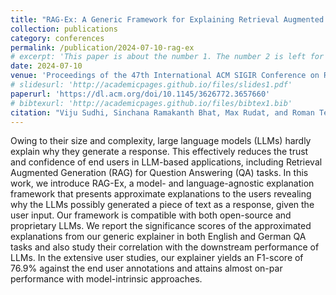 ```yaml
---
title: "RAG-Ex: A Generic Framework for Explaining Retrieval Augmented Generation"
collection: publications
category: conferences
permalink: /publication/2024-07-10-rag-ex
# excerpt: 'This paper is about the number 1. The number 2 is left for future work.'
date: 2024-07-10
venue: 'Proceedings of the 47th International ACM SIGIR Conference on Research and Development in Information Retrieval'
# slidesurl: 'http://academicpages.github.io/files/slides1.pdf'
paperurl: 'https://dl.acm.org/doi/10.1145/3626772.3657660'
# bibtexurl: 'http://academicpages.github.io/files/bibtex1.bib'
citation: "Viju Sudhi, Sinchana Ramakanth Bhat, Max Rudat, and Roman Teucher. 2024. RAG-Ex: A Generic Framework for Explaining Retrieval Augmented Generation. In Proceedings of the 47th International ACM SIGIR Conference on Research and Development in Information Retrieval (SIGIR '24). Association for Computing Machinery, New York, NY, USA, 2776–2780. https://doi.org/10.1145/3626772.3657660"
---
```


Owing to their size and complexity, large language models (LLMs) hardly explain why they generate a response. This effectively reduces the trust and confidence of end users in LLM-based applications, including Retrieval Augmented Generation (RAG) for Question Answering (QA) tasks. In this work, we introduce RAG-Ex, a model- and language-agnostic explanation framework that presents approximate explanations to the users revealing why the LLMs possibly generated a piece of text as a response, given the user input. Our framework is compatible with both open-source and proprietary LLMs. We report the significance scores of the approximated explanations from our generic explainer in both English and German QA tasks and also study their correlation with the downstream performance of LLMs. In the extensive user studies, our explainer yields an F1-score of 76.9% against the end user annotations and attains almost on-par performance with model-intrinsic approaches.